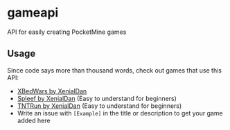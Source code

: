 # gameapi
API for easily creating PocketMine games
## Usage
Since code says more than thousand words, check out games that use this API:
- [XBedWars by XenialDan](https://github.com/thebigsmileXD/BedWars)
- [Spleef by XenialDan](https://github.com/thebigsmileXD/Spleef) (Easy to understand for beginners)
- [TNTRun by XenialDan](https://github.com/thebigsmileXD/TNTRun) (Easy to understand for beginners)
- Write an issue with `[Example]` in the title or description to get your game added here